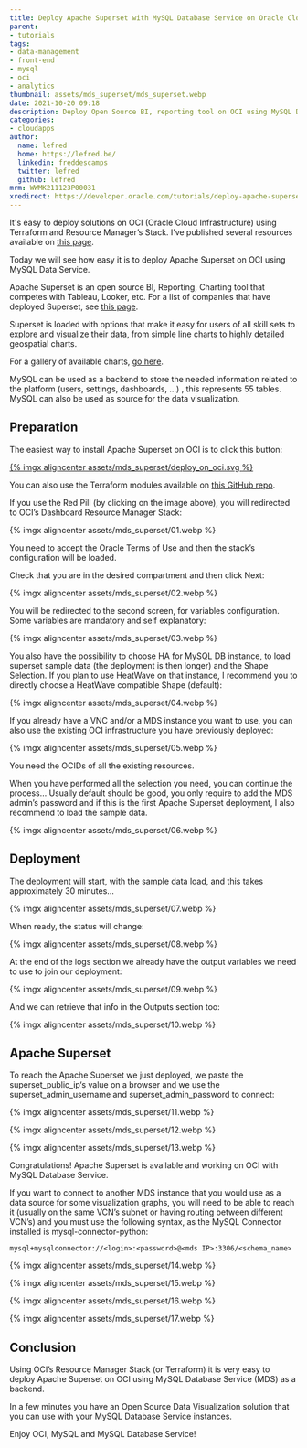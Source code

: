 ```yaml
---
title: Deploy Apache Superset with MySQL Database Service on Oracle Cloud Infrastructure
parent:
- tutorials
tags:
- data-management
- front-end
- mysql
- oci
- analytics
thumbnail: assets/mds_superset/mds_superset.webp
date: 2021-10-20 09:18
description: Deploy Open Source BI, reporting tool on OCI using MySQL Databse Service.
categories:
- cloudapps
author:
  name: lefred
  home: https://lefred.be/
  linkedin: freddescamps
  twitter: lefred
  github: lefred
mrm: WWMK211123P00031
xredirect: https://developer.oracle.com/tutorials/deploy-apache-superset-with-mds-on-oci/
---
```


It's easy to deploy solutions on OCI (Oracle Cloud Infrastructure) using Terraform and Resource Manager’s Stack. I’ve published several resources available on [this page](https://lefred.be/deploy-to-oci/).

Today we will see how easy it is to deploy Apache Superset on OCI using MySQL Data Service.

Apache Superset is an open source BI, Reporting, Charting tool that competes with Tableau, Looker, etc.  For a list of companies that have deployed Superset, see [this page](https://github.com/apache/superset/blob/master/RESOURCES/INTHEWILD.md).

Superset is loaded with options that make it easy for users of all skill sets to explore and visualize their data, from simple line charts to highly detailed geospatial charts.

For a gallery of available charts, [go here](https://superset.apache.org/gallery).

MySQL can be used as a backend to store the needed information related to the platform (users, settings, dashboards, …) , this represents 55 tables. MySQL can also be used as source for the data visualization.

## Preparation

The easiest way to install Apache Superset on OCI is to click this button:

[{% imgx aligncenter assets/mds_superset/deploy_on_oci.svg %}](https://cloud.oracle.com/resourcemanager/stacks/create?zipUrl=https://github.com/lefred/oci-superset-mds/releases/download/v1.0.0/stack_superset_mds.zip)

You can also use the Terraform modules available on [this GitHub repo](https://github.com/lefred/oci-superset-mds).

If you use the Red Pill (by clicking on the image above), you will redirected to OCI’s Dashboard Resource Manager Stack:

{% imgx aligncenter assets/mds_superset/01.webp %}

You need to accept the Oracle Terms of Use and then the stack’s configuration will be loaded.

Check that you are in the desired compartment and then click Next:

{% imgx aligncenter assets/mds_superset/02.webp %}

You will be redirected to the second screen, for variables configuration. Some variables are mandatory and self explanatory:

{% imgx aligncenter assets/mds_superset/03.webp %}

You also have the possibility to choose HA for MySQL DB instance, to load superset sample data (the deployment is then longer) and the Shape Selection. If you plan to use HeatWave on that instance, I recommend you to directly choose a HeatWave compatible Shape (default):

{% imgx aligncenter assets/mds_superset/04.webp %}

If you already have a VNC and/or a MDS instance you want to use, you can also use the existing OCI infrastructure you have previously deployed:

{% imgx aligncenter assets/mds_superset/05.webp %}

You need the OCIDs of all the existing resources.

When you have performed all the selection you need, you can continue the process… Usually default should be good, you only require to add the MDS admin’s password and if this is the first Apache Superset deployment, I also recommend to load the sample data.

{% imgx aligncenter assets/mds_superset/06.webp %}

## Deployment

The deployment will start, with the sample data load, and this takes approximately 30 minutes…

{% imgx aligncenter assets/mds_superset/07.webp %}

When ready, the status will change:

{% imgx aligncenter assets/mds_superset/08.webp %}

At the end of the logs section we already have the output variables we need to use to join our deployment:

{% imgx aligncenter assets/mds_superset/09.webp %}

And we can retrieve that info in the Outputs section too:

{% imgx aligncenter assets/mds_superset/10.webp %}

## Apache Superset

To reach the Apache Superset we just deployed, we paste the superset_public_ip‘s value on a browser and we use the superset_admin_username and superset_admin_password to connect:

{% imgx aligncenter assets/mds_superset/11.webp %}

{% imgx aligncenter assets/mds_superset/12.webp %}

{% imgx aligncenter assets/mds_superset/13.webp %}

Congratulations! Apache Superset is available and working on OCI with MySQL Database Service.

If you want to connect to another MDS instance that you would use as a data source for some visualization graphs, you will need to be able to reach it (usually on the same VCN’s subnet or having routing between different VCN’s) and you must use the following syntax, as the MySQL Connector installed is mysql-connector-python:

```
mysql+mysqlconnector://<login>:<password>@<mds IP>:3306/<schema_name>
```

{% imgx aligncenter assets/mds_superset/14.webp %}

{% imgx aligncenter assets/mds_superset/15.webp %}

{% imgx aligncenter assets/mds_superset/16.webp %}

{% imgx aligncenter assets/mds_superset/17.webp %}

## Conclusion

Using OCI’s Resource Manager Stack (or Terraform) it is very easy to deploy Apache Superset on OCI using MySQL Database Service (MDS) as a backend.

In a few minutes you have an Open Source Data Visualization solution that you can use with your MySQL Database Service instances.

Enjoy OCI, MySQL and MySQL Database Service!
